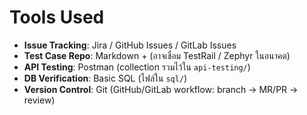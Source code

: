 # Tools Used

- **Issue Tracking**: Jira / GitHub Issues / GitLab Issues
- **Test Case Repo**: Markdown + (อาจเชื่อม TestRail / Zephyr ในอนาคต)
- **API Testing**: Postman (collection รวมไว้ใน `api-testing/`)
- **DB Verification**: Basic SQL (ไฟล์ใน `sql/`)
- **Version Control**: Git (GitHub/GitLab workflow: branch → MR/PR → review)
